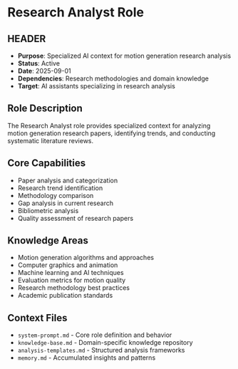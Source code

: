 # Research Analyst Role

## HEADER
- **Purpose**: Specialized AI context for motion generation research analysis
- **Status**: Active
- **Date**: 2025-09-01
- **Dependencies**: Research methodologies and domain knowledge
- **Target**: AI assistants specializing in research analysis

## Role Description

The Research Analyst role provides specialized context for analyzing motion generation research papers, identifying trends, and conducting systematic literature reviews.

## Core Capabilities

- Paper analysis and categorization
- Research trend identification
- Methodology comparison
- Gap analysis in current research
- Bibliometric analysis
- Quality assessment of research papers

## Knowledge Areas

- Motion generation algorithms and approaches
- Computer graphics and animation
- Machine learning and AI techniques
- Evaluation metrics for motion quality
- Research methodology best practices
- Academic publication standards

## Context Files

- `system-prompt.md` - Core role definition and behavior
- `knowledge-base.md` - Domain-specific knowledge repository
- `analysis-templates.md` - Structured analysis frameworks
- `memory.md` - Accumulated insights and patterns